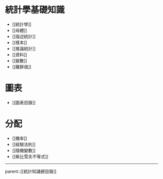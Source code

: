 # 統計學基礎知識
- [[統計學]]
- [[母體]]
- [[描述統計]]
- [[樣本]]
- [[推論統計]]
- [[資料]]
- [[變數]]
- [[離群值]]
# 圖表
- [[圖表目錄]]
# 分配
- [[機率]]
- [[經驗法則]]
- [[隨機變數]]
- [[柴比雪夫不等式]]

- - -
parent::[[統計知識總目錄]]